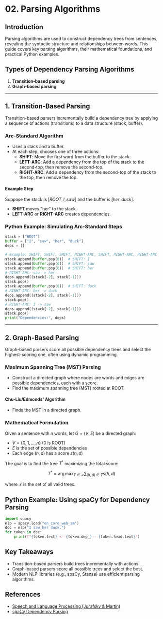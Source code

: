 # 02. Parsing Algorithms

## Introduction

Parsing algorithms are used to construct dependency trees from sentences, revealing the syntactic structure and relationships between words. This guide covers key parsing algorithms, their mathematical foundations, and practical Python examples.

## Types of Dependency Parsing Algorithms

1. **Transition-based parsing**
2. **Graph-based parsing**

---

## 1. Transition-Based Parsing

Transition-based parsers incrementally build a dependency tree by applying a sequence of actions (transitions) to a data structure (stack, buffer).

### Arc-Standard Algorithm

- Uses a stack and a buffer.
- At each step, chooses one of three actions:
  - **SHIFT**: Move the first word from the buffer to the stack.
  - **LEFT-ARC**: Add a dependency from the top of the stack to the second-top, then remove the second-top.
  - **RIGHT-ARC**: Add a dependency from the second-top of the stack to the top, then remove the top.

#### Example Step
Suppose the stack is $`[ROOT, I, saw]`$ and the buffer is $`[her, duck]`$.
- **SHIFT** moves "her" to the stack.
- **LEFT-ARC** or **RIGHT-ARC** creates dependencies.

### Python Example: Simulating Arc-Standard Steps

```python
stack = ["ROOT"]
buffer = ["I", "saw", "her", "duck"]
deps = []

# Example: SHIFT, SHIFT, SHIFT, RIGHT-ARC, SHIFT, RIGHT-ARC, RIGHT-ARC
stack.append(buffer.pop(0))  # SHIFT: I
stack.append(buffer.pop(0))  # SHIFT: saw
stack.append(buffer.pop(0))  # SHIFT: her
# RIGHT-ARC: saw -> her
deps.append((stack[-2], stack[-1]))
stack.pop()
stack.append(buffer.pop(0))  # SHIFT: duck
# RIGHT-ARC: her -> duck
deps.append((stack[-2], stack[-1]))
stack.pop()
# RIGHT-ARC: I -> saw
deps.append((stack[-2], stack[-1]))
stack.pop()
print("Dependencies:", deps)
```

---

## 2. Graph-Based Parsing

Graph-based parsers score all possible dependency trees and select the highest-scoring one, often using dynamic programming.

### Maximum Spanning Tree (MST) Parsing

- Construct a directed graph where nodes are words and edges are possible dependencies, each with a score.
- Find the maximum spanning tree (MST) rooted at ROOT.

#### Chu-Liu/Edmonds' Algorithm
- Finds the MST in a directed graph.

### Mathematical Formulation

Given a sentence with $`n`$ words, let $`G = (V, E)`$ be a directed graph:
- $`V = \{0, 1, ..., n\}`$ (0 is ROOT)
- $`E`$ is the set of possible dependencies
- Each edge $`(h, d)`$ has a score $`s(h, d)`$

The goal is to find the tree $`T^*`$ maximizing the total score:

```math
T^* = \arg\max_{T \in \mathcal{T}} \sum_{(h, d) \in T} s(h, d)
```
where $`\mathcal{T}`$ is the set of all valid trees.

## Python Example: Using spaCy for Dependency Parsing

```python
import spacy
nlp = spacy.load("en_core_web_sm")
doc = nlp("I saw her duck.")
for token in doc:
    print(f"{token.text} <--{token.dep_}-- {token.head.text}")
```

## Key Takeaways
- Transition-based parsers build trees incrementally with actions.
- Graph-based parsers score all possible trees and select the best.
- Modern NLP libraries (e.g., spaCy, Stanza) use efficient parsing algorithms.

## References
- [Speech and Language Processing (Jurafsky & Martin)](https://web.stanford.edu/~jurafsky/slp3/)
- [spaCy Dependency Parsing](https://spacy.io/usage/linguistic-features#dependency-parse) 